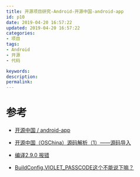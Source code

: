 ```yaml
---
title: 开源项目研究-Android-开源中国-android-app
id: p10
date: 2019-04-20 16:57:22
updated: 2019-04-20 16:57:22
categories: 
- 项目
tags: 
- Android
- 开源
- 代码

keywords:
description: 
permalink:
---
```





# 参考

* [开源中国 / android-app](https://gitee.com/oschina/android-app)

* [开源中国（OSChina）源码解析（1）——源码导入](https://blog.csdn.net/SkyDream999/article/details/79007101)

* [编译2.9.0 报错](https://gitee.com/oschina/android-app/issues/IHUBD?from=project-issue)

* [BuildConfig.VIOLET_PASSCODE这个不能说下嘛？](https://gitee.com/oschina/android-app/issues/IFTJ3)